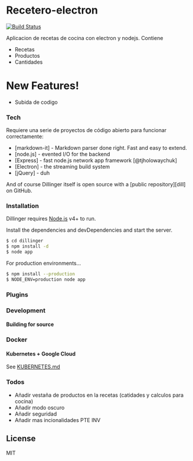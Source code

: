 # Recetero-electron

[![Build Status](https://travis-ci.org/joemccann/dillinger.svg?branch=master)](https://travis-ci.org/joemccann/dillinger)

Aplicacion de recetas de cocina con electron y nodejs.
Contiene

- Recetas
- Productos
- Cantidades

# New Features!

- Subida de codigo

### Tech

Requiere una serie de proyectos de código abierto para funcionar correctamente:

- [markdown-it] - Markdown parser done right. Fast and easy to extend.
- [node.js] - evented I/O for the backend
- [Express] - fast node.js network app framework [@tjholowaychuk]
- [Electron] - the streaming build system
- [jQuery] - duh

And of course Dillinger itself is open source with a [public repository][dill]
on GitHub.

### Installation

Dillinger requires [Node.js](https://nodejs.org/) v4+ to run.

Install the dependencies and devDependencies and start the server.

```sh
$ cd dillinger
$ npm install -d
$ node app
```

For production environments...

```sh
$ npm install --production
$ NODE_ENV=production node app
```

### Plugins

### Development

#### Building for source

### Docker

#### Kubernetes + Google Cloud

See [KUBERNETES.md](https://github.com/joemccann/dillinger/blob/master/KUBERNETES.md)

### Todos

- Añadir vestaña de productos en la recetas (catidades y calculos para cocina)
- Añadir modo oscuro
- Añadir seguridad
- Añadir mas incionalidades PTE INV

## License

MIT
